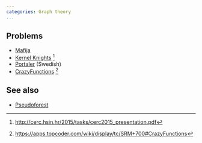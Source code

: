 ```yaml
---
categories: Graph theory
...
```


## Problems
- [Mafija](https://open.kattis.com/problems/mafija)
- [Kernel Knights](http://cerc.hsin.hr/2015/tasks/cerc2015_problems.pdf) [^2]
- [Portaler](https://po.kattis.com/problems/portaler) (Swedish)
- [CrazyFunctions](https://community.topcoder.com/stat?c=problem_statement&pm=14266) [^1]

## See also
- [Pseudoforest]()

[^1]: <https://apps.topcoder.com/wiki/display/tc/SRM+700#CrazyFunctions>
[^2]: <http://cerc.hsin.hr/2015/tasks/cerc2015_presentation.pdf>
